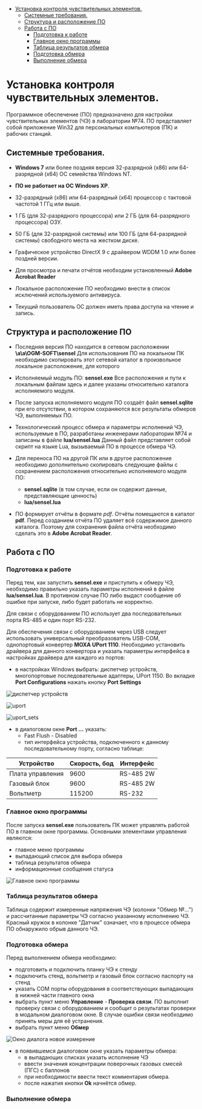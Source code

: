 
- [Установка контроля чувствительных элементов.](#%d0%a3%d1%81%d1%82%d0%b0%d0%bd%d0%be%d0%b2%d0%ba%d0%b0-%d0%ba%d0%be%d0%bd%d1%82%d1%80%d0%be%d0%bb%d1%8f-%d1%87%d1%83%d0%b2%d1%81%d1%82%d0%b2%d0%b8%d1%82%d0%b5%d0%bb%d1%8c%d0%bd%d1%8b%d1%85-%d1%8d%d0%bb%d0%b5%d0%bc%d0%b5%d0%bd%d1%82%d0%be%d0%b2)
  - [Системные требования.](#%d0%a1%d0%b8%d1%81%d1%82%d0%b5%d0%bc%d0%bd%d1%8b%d0%b5-%d1%82%d1%80%d0%b5%d0%b1%d0%be%d0%b2%d0%b0%d0%bd%d0%b8%d1%8f)
  - [Структура и расположение ПО](#%d0%a1%d1%82%d1%80%d1%83%d0%ba%d1%82%d1%83%d1%80%d0%b0-%d0%b8-%d1%80%d0%b0%d1%81%d0%bf%d0%be%d0%bb%d0%be%d0%b6%d0%b5%d0%bd%d0%b8%d0%b5-%d0%9f%d0%9e)
  - [Работа с ПО](#%d0%a0%d0%b0%d0%b1%d0%be%d1%82%d0%b0-%d1%81-%d0%9f%d0%9e)
    - [Подготовка к работе](#%d0%9f%d0%be%d0%b4%d0%b3%d0%be%d1%82%d0%be%d0%b2%d0%ba%d0%b0-%d0%ba-%d1%80%d0%b0%d0%b1%d0%be%d1%82%d0%b5)
    - [Главное окно программы](#%d0%93%d0%bb%d0%b0%d0%b2%d0%bd%d0%be%d0%b5-%d0%be%d0%ba%d0%bd%d0%be-%d0%bf%d1%80%d0%be%d0%b3%d1%80%d0%b0%d0%bc%d0%bc%d1%8b)
    - [Таблица результатов обмера](#%d0%a2%d0%b0%d0%b1%d0%bb%d0%b8%d1%86%d0%b0-%d1%80%d0%b5%d0%b7%d1%83%d0%bb%d1%8c%d1%82%d0%b0%d1%82%d0%be%d0%b2-%d0%be%d0%b1%d0%bc%d0%b5%d1%80%d0%b0)
    - [Подготовка обмера](#%d0%9f%d0%be%d0%b4%d0%b3%d0%be%d1%82%d0%be%d0%b2%d0%ba%d0%b0-%d0%be%d0%b1%d0%bc%d0%b5%d1%80%d0%b0)
    - [Выполнение обмера](#%d0%92%d1%8b%d0%bf%d0%be%d0%bb%d0%bd%d0%b5%d0%bd%d0%b8%d0%b5-%d0%be%d0%b1%d0%bc%d0%b5%d1%80%d0%b0)

# Установка контроля чувствительных элементов. 

Программное обеспечение (ПО) предназначено для настройки чувствительных элементов (ЧЭ) в лаборатории №74. 
ПО представляет собой приложение Win32 для персональных компьютеров (ПК) и рабочих станций. 

## Системные требования. 

* **Windows 7** или более поздняя версия 32-разрядной (x86) или 64-разрядной (x64) ОС семейства Windows NT. 

* **ПО не работает на ОС Windows XP**.

* 32-разрядный (x86) или 64-разрядный (x64) процессор с тактовой частотой 1 ГГц или выше.

* 1 ГБ (для 32-разрядного процессора) или 2 ГБ (для 64-разрядного процессора) ОЗУ.

* 50 ГБ (для 32-разрядной системы) или 100 ГБ (для 64-разрядной системы) свободного места на жестком диске.

* Графическое устройство DirectX 9 с драйвером WDDM 1.0 или более поздней версии.

* Для просмотра и печати отчётов необходим установленный **Adobe Acrobat Reader**

* Локальное расположение ПО необходимо внести в список исключений используемого антивируса.

* Текущий пользователь ОС должен иметь права доступа на чтение и запись.

## Структура и расположение ПО 

* Последняя версия ПО находится в сетевом расположении **\\a\a\OGM-SOFT\sensel** Для использования ПО на локальном ПК необходимо скопировать этот сетевой каталог в произвольное локальное расположение, для которого 

* Исполняемый модуль ПО: **sensel.exe**  Все расположения и пути к локальным файлам здесь и далее указаны относительно каталога исполняемого модуля.

* После запуска исполняемого модуля ПО создаёт файл **sensel.sqlite** при его отсутствии, в котором сохраняются все результаты обмеров ЧЭ, выполняемых ПО. 

* Технологический процесс обмера и параметры исполнений ЧЭ, используемые в ПО, разработаны инженерами лаборатории №74 и записаны в файле **lua/sensel.lua** Данный файл представляет собой скрипт на языке Lua, вызываемый ПО в процессе обмера ЧЭ.

* Для переноса ПО на другой ПК или в другое расположение необходимо дополнительно скопировать следующие файлы с сохранением расположения относительно исполняемого модуля ПО: 
    * **sensel.sqlite** (в том случае, если он содержит данные, представляющие ценность)
    * **lua/sensel.lua**

* ПО формирует отчёты в формате *pdf*. Отчёты помещаются в каталог **pdf**. Перед созданием отчёта ПО удаляет всё содержимое данного каталога. Поэтому для сохранения файла отчёта необходимо сделать это в **Adobe Acrobat Reader**. 

## Работа с ПО

### Подготовка к работе

Перед тем, как запустить **sensel.exe** и приступить к обмеру ЧЭ, необходимо правильно указать параметры исполнений в файле **lua/sensel.lua**. В противном случае ПО либо выдаст сообщение об ошибке при запуске, либо будет работать не корректно.

Для связи с оборудованием ПО использует два последовательных порта RS-485 и один порт RS-232.

Для обеспечения связи с оборудованием через USB следует использовать универсальный преобразователь USB-COM, однопортовый конвертер **MOXA UPort 1110**. 
Необходимо установить драйвера для данного конвертора и указать параметры интерфейса в настройках драйвера для каждого из портов:
* в настройках Windows выбрать: диспетчер устройств, многопортовые последовательные адаптеры, UPort 1150. Во вкладке **Port Configurations** нажать кнопку **Port Settings**

![диспетчер устройств](img/диспетчер_устройств.png "диспетчер устройств")

![uport](img/uport.png "uport")

![uport_sets](img/uport_sets.png "uport_sets")  
* в диалоговом окне **Port ...** указать: 
    * Fast Flush - Disabled 
    * тип интерфейса устройства, подключенного к данному последовательному порту, согласно таблице:
    
Устройство | Скорость, бод | Интерфейс
--- | --- | ---
Плата управления | 9600 | RS-485 2W
Газовый блок | 9600  | RS-485 2W
Вольтметр | 115200 | RS-232

### Главное окно программы

После запуска **sensel.exe** пользователь ПК может управлять работой ПО в главном окне программы. Основными элементами управления являются: 
* главное меню программы
* выпадающий список для выбора обмера  
* таблица результатов обмера 
* информационные сообщения статуса


![Главное окно программы](img/mainwindow.png "Примерный вид главного окна")

### Таблица результатов обмера

Таблица содержит измеренные напряжения ЧЭ (колонки "Обмер №...") и рассчитанные параметры ЧЭ согласно указанному исполнению ЧЭ. Красный кружок в колонке "Датчик" означает, что в процессе обмера ПО обнаружило обрыв данного ЧЭ.   

### Подготовка обмера

Перед выполнением обмера необходимо: 
* подготовить и подключить планку ЧЭ к стенду
* подключить стенд, вольтметр и газовый блок согласно паспорту на стенд
* указать СОМ порты оборудования в соответствующих выпадающих в нижней части главного окна   
* выбрать пункт меню **Управление** - **Проверка связи**. ПО выполнит проверку связи с оборудованием и сообщит о результатах проверки в модальном диалоговом окне. В случае ошибки связи необходимо принять меры для её устранения.     
* выбрать пункт меню **Обмер** 

![Окно диалога новое измерение](img/new_measure_dialog.png "Окно диалога новое измерение")

* в появившемся диалоговом окне указать параметры обмера:
    * в выпадающих списках указать исполнение ЧЭ
    * ввести значения концентрации поверочных газовых смесей (ПГС) с баллонов
    * при необходимости ввести текст комментария обмера. 
    * после нажатия кнопки **Ok** начнётся обмер. 

### Выполнение обмера